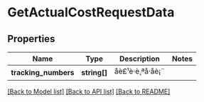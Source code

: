 # GetActualCostRequestData

## Properties
Name | Type | Description | Notes
------------ | ------------- | ------------- | -------------
**tracking_numbers** | **string[]** | åè£¹è·è¸ªå·åè¡¨ | 

[[Back to Model list]](../README.md#documentation-for-models) [[Back to API list]](../README.md#documentation-for-api-endpoints) [[Back to README]](../README.md)


